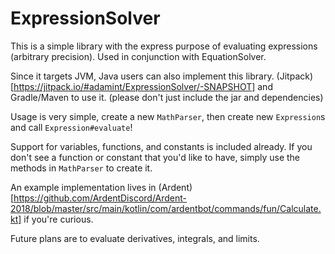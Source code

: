# ExpressionSolver

This is a simple library with the express purpose of evaluating expressions (arbitrary precision). Used in conjunction with EquationSolver.

Since it targets JVM, Java users can also implement this library. (Jitpack)[https://jitpack.io/#adamint/ExpressionSolver/-SNAPSHOT] and Gradle/Maven to use it. (please don't just include the jar and dependencies)

Usage is very simple, create a new `MathParser`, then create new `Expression`s and call `Expression#evaluate`! 

Support for variables, functions, and constants is included already. If you don't see a function or constant that you'd like to have, 
simply use the methods in `MathParser` to create it.

An example implementation lives in (Ardent)[https://github.com/ArdentDiscord/Ardent-2018/blob/master/src/main/kotlin/com/ardentbot/commands/fun/Calculate.kt] if you're curious.

Future plans are to evaluate derivatives, integrals, and limits.
